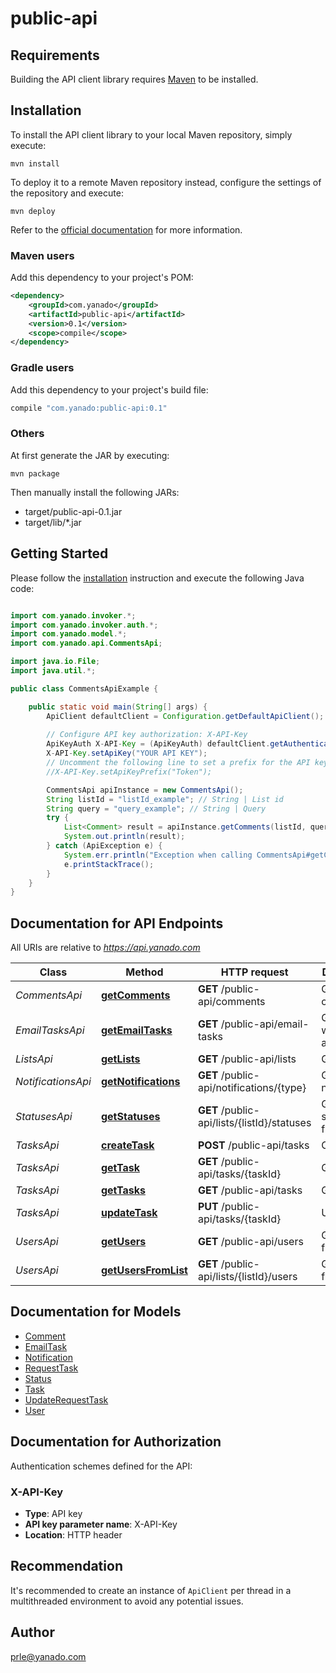 # public-api

## Requirements

Building the API client library requires [Maven](https://maven.apache.org/) to be installed.

## Installation

To install the API client library to your local Maven repository, simply execute:

```shell
mvn install
```

To deploy it to a remote Maven repository instead, configure the settings of the repository and execute:

```shell
mvn deploy
```

Refer to the [official documentation](https://maven.apache.org/plugins/maven-deploy-plugin/usage.html) for more information.

### Maven users

Add this dependency to your project's POM:

```xml
<dependency>
    <groupId>com.yanado</groupId>
    <artifactId>public-api</artifactId>
    <version>0.1</version>
    <scope>compile</scope>
</dependency>
```

### Gradle users

Add this dependency to your project's build file:

```groovy
compile "com.yanado:public-api:0.1"
```

### Others

At first generate the JAR by executing:

    mvn package

Then manually install the following JARs:

* target/public-api-0.1.jar
* target/lib/*.jar

## Getting Started

Please follow the [installation](#installation) instruction and execute the following Java code:

```java

import com.yanado.invoker.*;
import com.yanado.invoker.auth.*;
import com.yanado.model.*;
import com.yanado.api.CommentsApi;

import java.io.File;
import java.util.*;

public class CommentsApiExample {

    public static void main(String[] args) {
        ApiClient defaultClient = Configuration.getDefaultApiClient();
        
        // Configure API key authorization: X-API-Key
        ApiKeyAuth X-API-Key = (ApiKeyAuth) defaultClient.getAuthentication("X-API-Key");
        X-API-Key.setApiKey("YOUR API KEY");
        // Uncomment the following line to set a prefix for the API key, e.g. "Token" (defaults to null)
        //X-API-Key.setApiKeyPrefix("Token");

        CommentsApi apiInstance = new CommentsApi();
        String listId = "listId_example"; // String | List id
        String query = "query_example"; // String | Query
        try {
            List<Comment> result = apiInstance.getComments(listId, query);
            System.out.println(result);
        } catch (ApiException e) {
            System.err.println("Exception when calling CommentsApi#getComments");
            e.printStackTrace();
        }
    }
}

```

## Documentation for API Endpoints

All URIs are relative to *https://api.yanado.com*

Class | Method | HTTP request | Description
------------ | ------------- | ------------- | -------------
*CommentsApi* | [**getComments**](docs/CommentsApi.md#getComments) | **GET** /public-api/comments | Get comments
*EmailTasksApi* | [**getEmailTasks**](docs/EmailTasksApi.md#getEmailTasks) | **GET** /public-api/email-tasks | Get tasks with emails attached
*ListsApi* | [**getLists**](docs/ListsApi.md#getLists) | **GET** /public-api/lists | Get lists
*NotificationsApi* | [**getNotifications**](docs/NotificationsApi.md#getNotifications) | **GET** /public-api/notifications/{type} | Get notifications
*StatusesApi* | [**getStatuses**](docs/StatusesApi.md#getStatuses) | **GET** /public-api/lists/{listId}/statuses | Get statuses from a list
*TasksApi* | [**createTask**](docs/TasksApi.md#createTask) | **POST** /public-api/tasks | Create task
*TasksApi* | [**getTask**](docs/TasksApi.md#getTask) | **GET** /public-api/tasks/{taskId} | Get task
*TasksApi* | [**getTasks**](docs/TasksApi.md#getTasks) | **GET** /public-api/tasks | Get tasks
*TasksApi* | [**updateTask**](docs/TasksApi.md#updateTask) | **PUT** /public-api/tasks/{taskId} | Update task
*UsersApi* | [**getUsers**](docs/UsersApi.md#getUsers) | **GET** /public-api/users | Get users from a team
*UsersApi* | [**getUsersFromList**](docs/UsersApi.md#getUsersFromList) | **GET** /public-api/lists/{listId}/users | Get users from a list


## Documentation for Models

 - [Comment](docs/Comment.md)
 - [EmailTask](docs/EmailTask.md)
 - [Notification](docs/Notification.md)
 - [RequestTask](docs/RequestTask.md)
 - [Status](docs/Status.md)
 - [Task](docs/Task.md)
 - [UpdateRequestTask](docs/UpdateRequestTask.md)
 - [User](docs/User.md)


## Documentation for Authorization

Authentication schemes defined for the API:
### X-API-Key

- **Type**: API key
- **API key parameter name**: X-API-Key
- **Location**: HTTP header


## Recommendation

It's recommended to create an instance of `ApiClient` per thread in a multithreaded environment to avoid any potential issues.

## Author

prle@yanado.com

